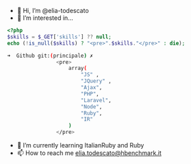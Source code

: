 - 👋 Hi, I’m @elia-todescato
- 👀 I’m interested in...
```PHP
<?php
$skills = $_GET['skills'] ?? null;
echo (!is_null($skills) ? "<pre>".$skills."</pre>" : die);
```
```BASH
➜  Github git:(principale) ✗ 
                <pre>
                    array(
                        "JS" ,
                        "JQuery" ,
                        "Ajax",
                        "PHP",
                        "Laravel",
                        "Node",
                        "Ruby",
                        "IR"
                    )
                </pre>
```
- 🌱 I’m currently learning ItalianRuby and Ruby
- 📫 How to reach me elia.todescato@hbenchmark.it

